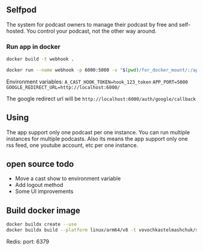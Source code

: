 ## Selfpod

The system for podcast owners to manage their podcast by free and self-hosted.
You control your podcast, not the other way around.

### Run app in docker

```bash
docker build -t webhook .
```

```bash
docker run --name webhook -p 6000:5000 -v "$(pwd)/for_docker_mount/:/application/tmp_files/" --rm webhook
```

Environment variables:
`A_CAST_HOOK_TOKEN=hook_123_token`
`APP_PORT=5000`
`GOOGLE_REDIRECT_URL=http://localhost:6000/`

The google redirect url will be `http://localhost:6000/auth/google/callback`

## Using

The app support only one podcast per one instance. You can run multiple instances for multiple podcasts.
Also its means the app support only one rss feed, one youtube account, etc per one instance.

## open source todo

- Move a cast show to environment variable
- Add logout method
- Some UI improvements

## Build docker image

```sh
docker buildx create --use
docker buildx build --platform linux/arm64/v8 -t vovochkastelmashchuk/selfpod:0.0.1 --push .
```

Redis:
port: 6379
